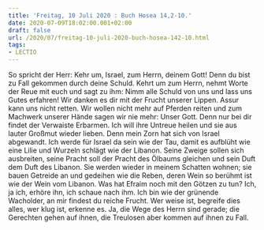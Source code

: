 ```yaml
---
title: 'Freitag, 10 Juli 2020 : Buch Hosea 14,2-10.'
date: 2020-07-09T18:02:00.001+02:00
draft: false
url: /2020/07/freitag-10-juli-2020-buch-hosea-142-10.html
tags: 
- LECTIO
---
```


So spricht der Herr: Kehr um, Israel, zum Herrn, deinem Gott! Denn du bist zu Fall gekommen durch deine Schuld. Kehrt um zum Herrn, nehmt Worte der Reue mit euch und sagt zu ihm: Nimm alle Schuld von uns und lass uns Gutes erfahren! Wir danken es dir mit der Frucht unserer Lippen. Assur kann uns nicht retten. Wir wollen nicht mehr auf Pferden reiten und zum Machwerk unserer Hände sagen wir nie mehr: Unser Gott. Denn nur bei dir findet der Verwaiste Erbarmen. Ich will ihre Untreue heilen und sie aus lauter Großmut wieder lieben. Denn mein Zorn hat sich von Israel abgewandt. Ich werde für Israel da sein wie der Tau, damit es aufblüht wie eine Lilie und Wurzeln schlägt wie der Libanon. Seine Zweige sollen sich ausbreiten, seine Pracht soll der Pracht des Ölbaums gleichen und sein Duft dem Duft des Libanon. Sie werden wieder in meinem Schatten wohnen; sie bauen Getreide an und gedeihen wie die Reben, deren Wein so berühmt ist wie der Wein vom Libanon. Was hat Efraim noch mit den Götzen zu tun? Ich, ja ich, erhöre ihn, ich schaue nach ihm. Ich bin wie der grünende Wacholder, an mir findest du reiche Frucht. Wer weise ist, begreife dies alles, wer klug ist, erkenne es. Ja, die Wege des Herrn sind gerade; die Gerechten gehen auf ihnen, die Treulosen aber kommen auf ihnen zu Fall.